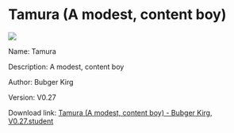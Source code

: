 # Tamura (A modest, content boy)

<img src = "https://raw.githubusercontent.com/Arbiter1223/Koukou-Gurashi-Custom-Students/master/Students/Files/Tamura%20(A%20modest%2C%20content%20boy).png">

Name: Tamura

Description: A modest, content boy

Author: Bubger Kirg

Version: V0.27

Download link: <a href="https://raw.githubusercontent.com/Arbiter1223/Koukou-Gurashi-Custom-Students/master/Students/Files/Tamura%20(A%20modest%2C%20content%20boy)%20-%20Bubger%20Kirg%2C%20V0.27.student">Tamura (A modest, content boy) - Bubger Kirg, V0.27.student</a>
